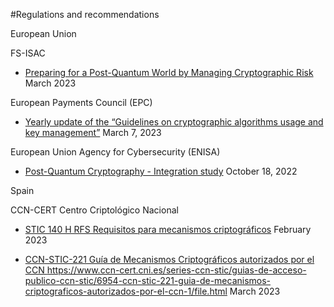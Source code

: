 #Regulations and recommendations

European Union

FS-ISAC 
- [Preparing for a Post-Quantum World by Managing Cryptographic Risk](https://www.fsisac.com/knowledge/pqc)
March 2023

European Payments Council (EPC) 
- [Yearly update of the “Guidelines on cryptographic algorithms usage and key management”](https://www.europeanpaymentscouncil.eu/sites/default/files/kb/file/2023-03/EPC342-08%20v12.0%20Guidelines%20on%20Cryptographic%20Algorithms%20Usage%20and%20Key%20Management.pdf)
March 7, 2023

European Union Agency for Cybersecurity (ENISA)
- [Post-Quantum Cryptography - Integration study](https://www.enisa.europa.eu/publications/post-quantum-cryptography-integration-study)
October 18, 2022


Spain

CCN-CERT Centro Criptológico Nacional
- [STIC 140 H RFS Requisitos para mecanismos criptográficos](https://www.ccn-cert.cni.es/series-ccn-stic/guias-de-acceso-publico-ccn-stic/6933-stic-140-h-rfs-requisitos-para-mecanismos-criptograficos/file.html)
February 2023

- [CCN-STIC-221 Guía de Mecanismos Criptográficos autorizados por el CCN ](https://www.ccn-cert.cni.es/series-ccn-stic/guias-de-acceso-publico-ccn-stic/6954-ccn-stic-221-guia-de-mecanismos-criptograficos-autorizados-por-el-ccn-1/file.html)https://www.ccn-cert.cni.es/series-ccn-stic/guias-de-acceso-publico-ccn-stic/6954-ccn-stic-221-guia-de-mecanismos-criptograficos-autorizados-por-el-ccn-1/file.html
March 2023
